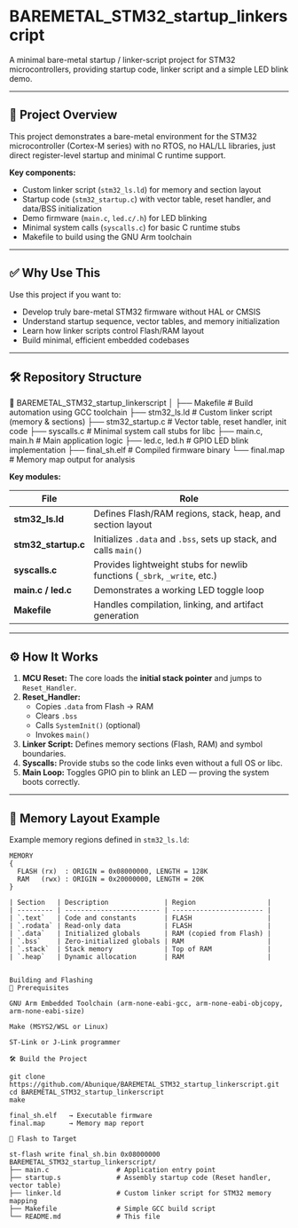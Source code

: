 # BAREMETAL_STM32_startup_linkerscript  
A minimal bare-metal startup / linker-script project for STM32 microcontrollers, providing startup code, linker script and a simple LED blink demo.

---

## 🧩 Project Overview  
This project demonstrates a bare-metal environment for the STM32 microcontroller (Cortex-M series) with no RTOS, no HAL/LL libraries, just direct register-level startup and minimal C runtime support.  

**Key components:**  
- Custom linker script (`stm32_ls.ld`) for memory and section layout  
- Startup code (`stm32_startup.c`) with vector table, reset handler, and data/BSS initialization  
- Demo firmware (`main.c`, `led.c/.h`) for LED blinking  
- Minimal system calls (`syscalls.c`) for basic C runtime stubs  
- Makefile to build using the GNU Arm toolchain  

---

## ✅ Why Use This
Use this project if you want to:  
- Develop truly bare-metal STM32 firmware without HAL or CMSIS  
- Understand startup sequence, vector tables, and memory initialization  
- Learn how linker scripts control Flash/RAM layout  
- Build minimal, efficient embedded codebases  

---

## 🛠️ Repository Structure
📁 BAREMETAL_STM32_startup_linkerscript
│
├── Makefile # Build automation using GCC toolchain
├── stm32_ls.ld # Custom linker script (memory & sections)
├── stm32_startup.c # Vector table, reset handler, init code
├── syscalls.c # Minimal system call stubs for libc
├── main.c, main.h # Main application logic
├── led.c, led.h # GPIO LED blink implementation
├── final_sh.elf # Compiled firmware binary
└── final.map # Memory map output for analysis


**Key modules:**

| File | Role |
|------|------|
| **stm32_ls.ld** | Defines Flash/RAM regions, stack, heap, and section layout |
| **stm32_startup.c** | Initializes `.data` and `.bss`, sets up stack, and calls `main()` |
| **syscalls.c** | Provides lightweight stubs for newlib functions (`_sbrk`, `_write`, etc.) |
| **main.c / led.c** | Demonstrates a working LED toggle loop |
| **Makefile** | Handles compilation, linking, and artifact generation |

---

## ⚙️ How It Works  

1. **MCU Reset:** The core loads the **initial stack pointer** and jumps to `Reset_Handler`.  
2. **Reset_Handler:**  
   - Copies `.data` from Flash → RAM  
   - Clears `.bss`  
   - Calls `SystemInit()` (optional)  
   - Invokes `main()`  
3. **Linker Script:** Defines memory sections (Flash, RAM) and symbol boundaries.  
4. **Syscalls:** Provide stubs so the code links even without a full OS or libc.  
5. **Main Loop:** Toggles GPIO pin to blink an LED — proving the system boots correctly.  

---

## 🧠 Memory Layout Example  

Example memory regions defined in `stm32_ls.ld`:  

```ld
MEMORY
{
  FLASH (rx)  : ORIGIN = 0x08000000, LENGTH = 128K
  RAM   (rwx) : ORIGIN = 0x20000000, LENGTH = 20K
}

| Section   | Description              | Region                  |
| --------- | ------------------------ | ----------------------- |
| `.text`   | Code and constants       | FLASH                   |
| `.rodata` | Read-only data           | FLASH                   |
| `.data`   | Initialized globals      | RAM (copied from Flash) |
| `.bss`    | Zero-initialized globals | RAM                     |
| `.stack`  | Stack memory             | Top of RAM              |
| `.heap`   | Dynamic allocation       | RAM                     |


Building and Flashing
🔧 Prerequisites

GNU Arm Embedded Toolchain (arm-none-eabi-gcc, arm-none-eabi-objcopy, arm-none-eabi-size)

Make (MSYS2/WSL or Linux)

ST-Link or J-Link programmer

🛠️ Build the Project

git clone https://github.com/Abunique/BAREMETAL_STM32_startup_linkerscript.git
cd BAREMETAL_STM32_startup_linkerscript
make

final_sh.elf   → Executable firmware
final.map      → Memory map report

🔩 Flash to Target

st-flash write final_sh.bin 0x08000000
BAREMETAL_STM32_startup_linkerscript/
├── main.c                 # Application entry point
├── startup.s              # Assembly startup code (Reset handler, vector table)
├── linker.ld              # Custom linker script for STM32 memory mapping
├── Makefile               # Simple GCC build script
└── README.md              # This file


